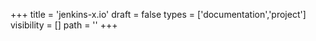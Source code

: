 +++
title = 'jenkins-x.io'
draft = false
types = ['documentation','project']
visibility = []
path = ''
+++
